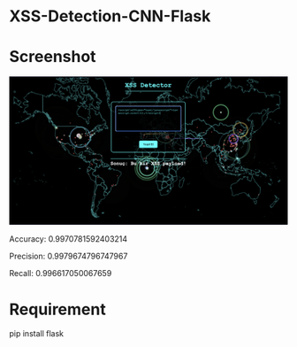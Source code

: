 # XSS-Detection-CNN-Flask

# Screenshot

![Screenshot](xss%20detector.png)

Accuracy: 0.9970781592403214


Precision: 0.9979674796747967


Recall: 0.996617050067659


# Requirement

pip install flask
